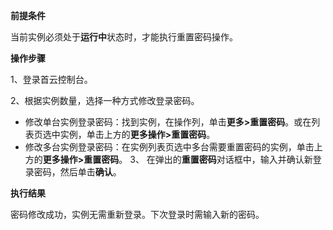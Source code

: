 **前提条件**

当前实例必须处于**运行中**状态时，才能执行重置密码操作。

**操作步骤**

1、登录首云控制台。

2、根据实例数量，选择一种方式修改登录密码。
* 修改单台实例登录密码：找到实例，在操作列，单击**更多>重置密码**。或在列表页选中实例，单击上方的**更多操作>重置密码**。
* 修改多台实例登录密码：在实例列表页选中多台需要重置密码的实例，单击上方的**更多操作>重置密码**。
3、 在弹出的**重置密码**对话框中，输入并确认新登录密码，然后单击**确认**。

**执行结果**

密码修改成功，实例无需重新登录。下次登录时需输入新的密码。
